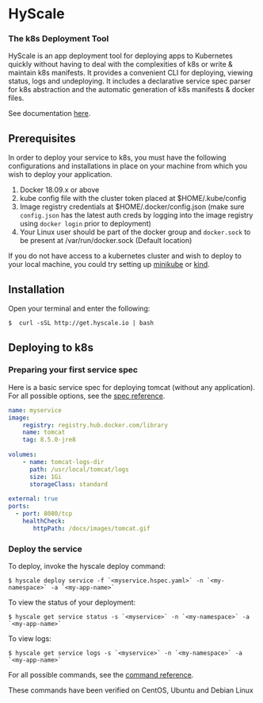 # HyScale
### The k8s Deployment Tool 

HyScale is an app deployment tool for deploying apps to Kubernetes quickly without having to deal with the complexities of k8s or write & maintain k8s manifests. It provides a convenient CLI for deploying, viewing status, logs and undeploying. It includes a declarative service spec parser for k8s abstraction and the automatic generation of k8s manifests & docker files.

See documentation [here](docs/developer-guide.md).

## Prerequisites
In order to deploy your service to k8s, you must have the following configurations and installations in place on your machine from which you wish to deploy your application.
1. Docker 18.09.x or above
2. kube config file with the cluster token placed at $HOME/.kube/config
3. Image registry credentials at $HOME/.docker/config.json (make sure `config.json` has the latest auth creds by logging into the image registry using `docker login` prior to deployment)
4. Your Linux user should be part of the docker group and `docker.sock` to be present at /var/run/docker.sock (Default location) 

If you do not have access to a kubernetes cluster and wish to deploy to your local machine, you could try setting up [minikube](https://kubernetes.io/docs/tasks/tools/install-minikube/) or [kind](https://github.com/kubernetes-sigs/kind).

## Installation

Open your terminal and enter the following:

    $  curl -sSL http://get.hyscale.io | bash

## Deploying to k8s
### Preparing your first service spec

Here is a basic service spec for deploying tomcat (without any application). For all possible options, see the [spec reference](docs/hyscale-spec-reference.md).

```yaml
name: myservice
image:
    registry: registry.hub.docker.com/library
    name: tomcat
    tag: 8.5.0-jre8
 
volumes:
    - name: tomcat-logs-dir
      path: /usr/local/tomcat/logs
      size: 1Gi
      storageClass: standard
 
external: true
ports:
  - port: 8080/tcp
    healthCheck:
       httpPath: /docs/images/tomcat.gif

```

### Deploy the service

To deploy, invoke the hyscale deploy command:
    
    $ hyscale deploy service -f `<myservice.hspec.yaml>` -n `<my-namespace>` -a `<my-app-name>`

To view the status of your deployment:

    $ hyscale get service status -s `<myservice>` -n `<my-namespace>` -a `<my-app-name>`

To view logs:

    $ hyscale get service logs -s `<myservice>` -n `<my-namespace>` -a `<my-app-name>`

For all possible commands, see the [command reference](docs/hyscale-commands-reference.md).

These commands have been verified on CentOS, Ubuntu and Debian Linux
